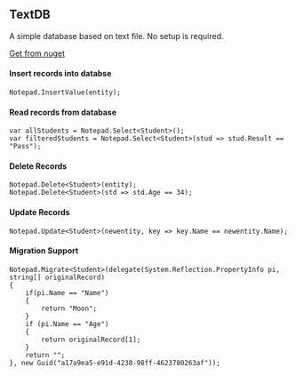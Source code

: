 ## TextDB
A simple database based on text file. No setup is required.

[Get from nuget](https://www.nuget.org/packages/TextDB/)

#### Insert records into databse
```
Notepad.InsertValue(entity);
```

#### Read records from database 
```
var allStudents = Notepad.Select<Student>();
var filteredStudents = Notepad.Select<Student>(stud => stud.Result == "Pass");
```

#### Delete Records
```
Notepad.Delete<Student>(entity);
Notepad.Delete<Student>(std => std.Age == 34);
```

#### Update Records
```
Notepad.Update<Student>(newentity, key => key.Name == newentity.Name);
```

#### Migration Support
```
Notepad.Migrate<Student>(delegate(System.Reflection.PropertyInfo pi, string[] originalRecord) 
{
    if(pi.Name == "Name")
    {
        return "Moon";
    }
    if (pi.Name == "Age")
    {
        return originalRecord[1];
    }               
    return "";
}, new Guid("a17a9ea5-e91d-4238-98ff-4623780263af"));
```
